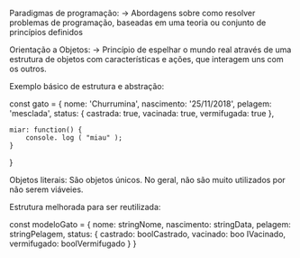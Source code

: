 Paradigmas de programação:
-> Abordagens sobre como resolver problemas
de programação, baseadas em uma teoria ou
conjunto de princípios definidos

Orientação a Objetos:
-> Princípio de espelhar o mundo real
através de uma estrutura de objetos com
características e ações, que interagem
uns com os outros.

Exemplo básico de estrutura e abstração:

const gato = {
    nome: 'Churrumina',
    nascimento: '25/11/2018',
    pelagem: 'mesclada',
    status: {
        castrada: true,
        vacinada: true,
        vermifugada: true
    },

    miar: function() {
        console. log ( "miau" );
    }
}

Objetos literais: São objetos únicos. No geral, não são muito utilizados por não serem viáveies.

Estrutura melhorada para ser reutilizada:

const modeloGato = {
        nome: stringNome,
        nascimento: stringData,
        pelagem: stringPelagem,
        status: {
            castrado: boolCastrado,
            vacinado: boo IVacinado,
            vermifugado: boolVermifugado
    }
}